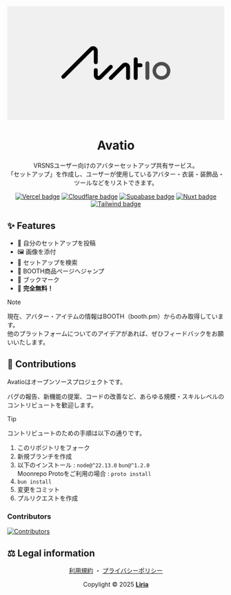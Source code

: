 [![Avatio][banner]][avatio]

<div align="center">

# Avatio

VRSNSユーザー向けのアバターセットアップ共有サービス。<br>
「セットアップ」を作成し、ユーザーが使用しているアバター・衣装・装飾品・ツールなどをリストできます。

[![Vercel badge][badge-vercel]][vercel]
[![Cloudflare badge][badge-cloudflare]][cloudflare]
[![Supabase badge][badge-supabase]][supabase]
[![Nuxt badge][badge-nuxt]][nuxt]
[![Tailwind badge][badge-tailwind]][tailwind]

</div>

## ✨ Features

- 🚀 自分のセットアップを投稿
- 🖼 画像を添付
- 🔎 セットアップを検索
- 🐫 BOOTH商品ページへジャンプ
- 🔖 ブックマーク
- 🎉 **完全無料！**

> [!NOTE]
>
> 現在、アバター・アイテムの情報はBOOTH（booth.pm）からのみ取得しています。<br>
他のプラットフォームについてのアイデアがあれば、ぜひフィードバックをお願いいたします。

## 🤝 Contributions

Avatioはオープンソースプロジェクトです。

バグの報告、新機能の提案、コードの改善など、あらゆる規模・スキルレベルのコントリビュートを歓迎します。

> [!TIP]
> コントリビュートのための手順は以下の通りです。
>
> 1. このリポジトリをフォーク
> 1. 新規ブランチを作成
> 1. 以下のインストール : `node@^22.13.0` `bun@^1.2.0`<br>
> Moonrepo Protoをご利用の場合 : `proto install`
> 1. `bun install`
> 1. 変更をコミット
> 1. プルリクエストを作成

### Contributors

[![Contributors][contributors-image]][contributors]

## ⚖ Legal information

<div align="center">

[利用規約][avatio-terms]
・
[プライバシーポリシー][avatio-privacy]

Copylight © 2025 **[Liria][liria]**

</div>

<!-- links -->

[banner]: /public/ogp.png
[avatio]: https://avatio.me
[avatio-terms]: https://avatio.me/terms
[avatio-privacy]: https://avatio.me/privacy-policy
[liria]: https://liria.work
[vercel]: https://vercel.com
[cloudflare]: https://cloudflare.com
[supabase]: https://supabase.com
[nuxt]: https://nuxt.com
[tailwind]: https://tailwindcss.com
[badge-vercel]: https://svgl-badge.vercel.app/api/Hosting/Vercel?theme=dark
[badge-cloudflare]: https://svgl-badge.vercel.app/api/Software/Cloudflare?theme=dark
[badge-supabase]: https://svgl-badge.vercel.app/api/Database/Supabase?theme=dark
[badge-nuxt]: https://svgl-badge.vercel.app/api/Framework/Nuxt?theme=dark
[badge-tailwind]: https://svgl-badge.vercel.app/api/Framework/Tailwind%20CSS?theme=dark
[contributors]: https://github.com/Liria-works/avatio/graphs/contributors
[contributors-image]: https://contrib.rocks/image?repo=Liria-works/avatio&anon=1

